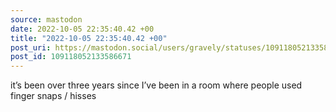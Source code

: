 ```yaml
---
source: mastodon
date: 2022-10-05 22:35:40.42 +00
title: "2022-10-05 22:35:40.42 +00"
post_uri: https://mastodon.social/users/gravely/statuses/109118052133586671
post_id: 109118052133586671
---
```

it’s been over three years since I’ve been in a room where people used finger snaps / hisses


